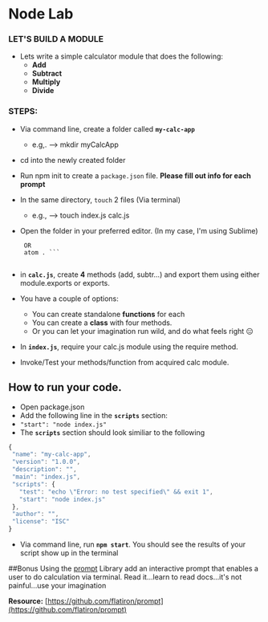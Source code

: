 # Node Lab

###  LET'S BUILD A MODULE

- Lets write a simple calculator module that does the following:
	- **Add**
	- **Subtract**
	- **Multiply**
	- **Divide** 

### STEPS:
 

 - Via command line, create a folder called **`my-calc-app`**
 	- e.g,. -->  mkdir myCalcApp
 - cd into the newly created folder
 - Run npm init to create a `package.json` file. **Please fill out info for each prompt**
 - In the same directory, `touch` 2 files (Via terminal)
 	- e.g., -->  touch index.js calc.js
 	
 - Open the folder in your preferred editor. (In my case, I'm using Sublime)
 	``` subl .
 	 OR
 	 atom . ```
 
 
- in **`calc.js`**, create **4** methods (add, subtr...) and export them using either module.exports or exports.
- You have a couple of options:
	- You can create standalone **functions** for each
	- You can create a **class** with four methods.
	- Or you can let your imagination run wild, and do what feels right 😑	

- In **`index.js`**, require your calc.js module using the require method.
- Invoke/Test your methods/function from acquired calc module.


## How to run your code.
- Open package.json
- Add the following line in the **`scripts`** section:
- `"start": "node index.js" `
- The **`scripts`** section should look similiar to the following


 ```javascript
{
  "name": "my-calc-app",
  "version": "1.0.0",
  "description": "",
  "main": "index.js",
  "scripts": {
    "test": "echo \"Error: no test specified\" && exit 1",
    "start": "node index.js"
  },
  "author": "",
  "license": "ISC"
}
```

- Via command line, run **`npm start`**. You should see the results of your script show up in the terminal


##Bonus
Using the [prompt](https://github.com/flatiron/prompt) Library add an interactive prompt that enables a user to do calculation via terminal. Read it...learn to read docs...it's not painful...use your imagination

**Resource:** [https://github.com/flatiron/prompt](https://github.com/flatiron/prompt)